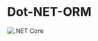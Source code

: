 # Dot-NET-ORM

![.NET Core](https://github.com/BinduST/Dot-NET-ORM/workflows/.NET%20Core/badge.svg?branch=master)